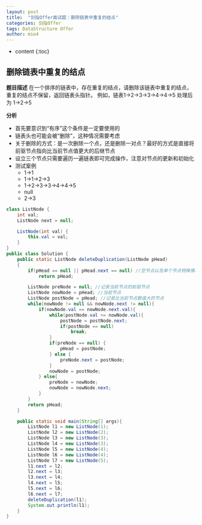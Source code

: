```yaml
---
layout: post
title:  "剑指Offer面试题：删除链表中重复的结点"
categories: 剑指Offer  
tags: DataStructure Offer 
author: mio4
---
```


* content
{:toc}






## 删除链表中重复的结点

**题目描述**
在一个排序的链表中，存在重复的结点，请删除该链表中重复的结点，重复的结点不保留，返回链表头指针。 例如，链表1->2->3->3->4->4->5 处理后为 1->2->5

**分析**

 - 首先要意识到“有序”这个条件是一定要使用的
 - 链表头也可能会被“删除”，这种情况需要考虑
 - 关于删除的方式：是一次删除一个点，还是删除一对点？最好的方式是直接将前驱节点指向比当前节点值更大的后继节点
 - 设立三个节点只需要遍历一遍链表即可完成操作，注意对节点的更新和初始化
 - 测试案例
   - 1->1
   - 1->1->2->3
   - 1->2->3->3->4->4->5
   - null
   - 2->3 

```java 
class ListNode {
    int val;
    ListNode next = null;

    ListNode(int val) {
        this.val = val;
    }
}
public class Solution {
	public static ListNode deleteDuplication(ListNode pHead)
	{
		if(pHead == null || pHead.next == null) //空节点以及单个节点特殊情况
			return pHead;

		ListNode preNode = null; //记录当前节点的前驱节点
		ListNode nowNode = pHead; //当前节点
		ListNode postNode = pHead; //记录比当前节点数值大的节点
		while(nowNode != null && nowNode.next != null){
			if(nowNode.val == nowNode.next.val){
				while(postNode.val <= nowNode.val){
					postNode = postNode.next;
					if(postNode == null)
						break;
				}
				if(preNode == null) {
					pHead = postNode;
				} else {
					preNode.next = postNode;
				}
				nowNode = postNode;
			} else{
				preNode = nowNode;
				nowNode = nowNode.next;
			}
		}
		return pHead;
	}

	public static void main(String[] args){
		ListNode l1 = new ListNode(1);
		ListNode l2 = new ListNode(2);
		ListNode l3 = new ListNode(3);
		ListNode l4 = new ListNode(3);
		ListNode l5 = new ListNode(4);
		ListNode l6 = new ListNode(4);
		ListNode l7 = new ListNode(5);
		l1.next = l2;
		l2.next = l3;
		l3.next = l4;
		l4.next = l5;
		l5.next = l6;
		l6.next = l7;
		deleteDuplication(l1);
		System.out.println(l1);
	}
}

```